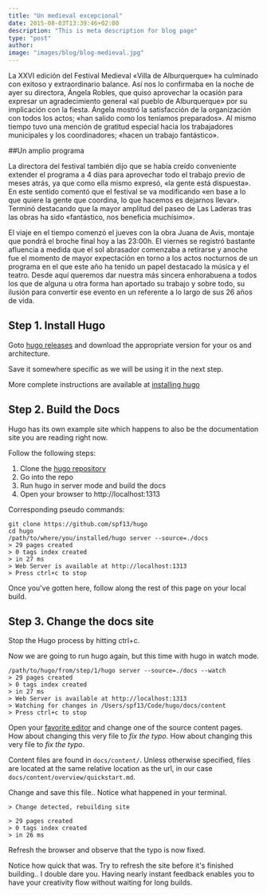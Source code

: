 ```yaml
---
title: "Un medieval excepcional"
date: 2015-08-03T13:39:46+02:00
description: "This is meta description for blog page"
type: "post"
author:
image: "images/blog/blog-medieval.jpg"
---
```



La XXVI edición del Festival Medieval «Villa de Alburquerque» ha culminado con exitoso y extraordinario balance. Así nos lo confirmaba en la noche de ayer su directora, Ángela Robles, que quiso aprovechar la ocasión para expresar un agradecimiento general «al pueblo de Alburquerque» por su implicación con la fiesta. Ángela mostró la satisfacción de la organización con todos los actos; «han salido como los teníamos preparados». Al mismo tiempo tuvo una mención de gratitud especial hacia los trabajadores municipales y los coordinadores; «hacen un trabajo fantástico».

##Un amplio programa

La directora del festival también dijo que se había creído conveniente extender el programa a 4 días para aprovechar todo el trabajo previo de meses atrás, ya que como ella mismo expresó, «la gente está dispuesta». En este sentido comentó que el festival se va modificando «en base a lo que quiere la gente que coordina, lo que hacemos es dejarnos llevar». Terminó destacando que la mayor amplitud del paseo de Las Laderas tras las obras ha sido «fantástico, nos beneficia muchísimo».

El viaje en el tiempo comenzó el jueves con la obra Juana de Avis, montaje que pondrá el broche final hoy a las 23:00h. El viernes se registró bastante afluencia a medida que el sol abrasador comenzaba a retirarse y anoche fue el momento de mayor expectación en torno a los actos nocturnos de un programa en el que este año ha tenido un papel destacado la música y el teatro. Desde aquí queremos dar nuestra más sincera enhorabuena a todos los que de alguna u otra forma han aportado su trabajo y sobre todo, su ilusión para convertir ese evento en un referente a lo largo de sus 26 años de vida.


## Step 1. Install Hugo

Goto [hugo releases](https://github.com/spf13/hugo/releases) and download the
appropriate version for your os and architecture.

Save it somewhere specific as we will be using it in the next step.

More complete instructions are available at [installing hugo](/overview/installing/)

## Step 2. Build the Docs

Hugo has its own example site which happens to also be the documentation site
you are reading right now.

Follow the following steps:

 1. Clone the [hugo repository](http://github.com/spf13/hugo)
 2. Go into the repo
 3. Run hugo in server mode and build the docs
 4. Open your browser to http://localhost:1313

Corresponding pseudo commands:

    git clone https://github.com/spf13/hugo
    cd hugo
    /path/to/where/you/installed/hugo server --source=./docs
    > 29 pages created
    > 0 tags index created
    > in 27 ms
    > Web Server is available at http://localhost:1313
    > Press ctrl+c to stop

Once you've gotten here, follow along the rest of this page on your local build.

## Step 3. Change the docs site

Stop the Hugo process by hitting ctrl+c.

Now we are going to run hugo again, but this time with hugo in watch mode.

    /path/to/hugo/from/step/1/hugo server --source=./docs --watch
    > 29 pages created
    > 0 tags index created
    > in 27 ms
    > Web Server is available at http://localhost:1313
    > Watching for changes in /Users/spf13/Code/hugo/docs/content
    > Press ctrl+c to stop


Open your [favorite editor](http://vim.spf13.com) and change one of the source
content pages. How about changing this very file to *fix the typo*. How about changing this very file to *fix the typo*.

Content files are found in `docs/content/`. Unless otherwise specified, files
are located at the same relative location as the url, in our case
`docs/content/overview/quickstart.md`.

Change and save this file.. Notice what happened in your terminal.

    > Change detected, rebuilding site

    > 29 pages created
    > 0 tags index created
    > in 26 ms

Refresh the browser and observe that the typo is now fixed.

Notice how quick that was. Try to refresh the site before it's finished building.. I double dare you.
Having nearly instant feedback enables you to have your creativity flow without waiting for long builds.


